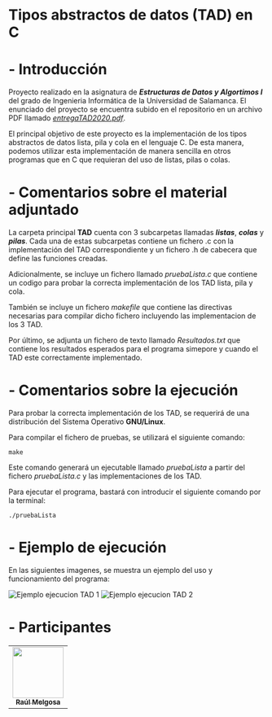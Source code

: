 # Tipos abstractos de datos (TAD) en C

# - Introducción

Proyecto realizado en la asignatura de ***Estructuras de Datos y Algortimos I*** del grado de Ingenieria Informática de la Universidad de Salamanca. El enunciado del proyecto se encuentra subido en el repositorio en un archivo PDF llamado <a href="https://github.com/rmelgo/EDA-I-TAD-listas-pilas-colas/blob/main/entregaTAD2020.pdf" target="_blank">*entregaTAD2020.pdf*</a>.
  
El principal objetivo de este proyecto es la implementación de los tipos abstractos de datos lista, pila y cola en el lenguaje C. De esta manera, podemos utilizar esta implementación de manera sencilla en otros programas que en C que requieran del uso de listas, pilas o colas.

# - Comentarios sobre el material adjuntado

La carpeta principal **TAD** cuenta con 3 subcarpetas llamadas ***listas***, ***colas*** y ***pilas***. Cada una de estas subcarpetas contiene un fichero .c con la implementación del TAD correspondiente y un fichero .h de cabecera que define las funciones creadas.  

Adicionalmente, se incluye un fichero llamado *pruebaLista.c* que contiene un codigo para probar la correcta implementación de los TAD lista, pila y cola.  

También se incluye un fichero *makefile* que contiene las directivas necesarias para compilar dicho fichero incluyendo las implementacion de los 3 TAD.

Por último, se adjunta un fichero de texto llamado *Resultados.txt* que contiene los resultados esperados para el programa simepore y cuando el TAD este correctamente implementado.

# - Comentarios sobre la ejecución

Para probar la correcta implementación de los TAD, se requerirá de una distribución del Sistema Operativo **GNU/Linux**.    

Para compilar el fichero de pruebas, se utilizará el siguiente comando:

```make```

Este comando generará un ejecutable llamado *pruebaLista* a partir del fichero *pruebaLista.c* y las implementaciones de los TAD.

Para ejecutar el programa, bastará con introducir el siguiente comando por la terminal:

```./pruebaLista```

# - Ejemplo de ejecución

En las siguientes imagenes, se muestra un ejemplo del uso y funcionamiento del programa:    

![Ejemplo ejecucion TAD 1](https://github.com/rmelgo/EDA-I-TAD-listas-pilas-colas/assets/145989723/5f527b4a-3d27-4f93-98de-728af93995e1)
![Ejemplo ejecucion TAD 2](https://github.com/rmelgo/EDA-I-TAD-listas-pilas-colas/assets/145989723/6e063a0e-d0cb-4441-b6ab-ef3c8844d967)

# - Participantes

<table>
  <td align="center"><a href="https://github.com/rmelgo"><img src="https://avatars.githubusercontent.com/u/145989723?s=400&u=e5c06adba3f3c418207178abc845d398b3d5f77f&v=4" width="100px;" alt=""/><br /><sub><b>Raúl Melgosa</b></sub></a><br/> 
</table>
